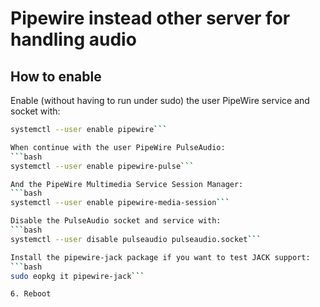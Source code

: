 # Pipewire instead other server for handling audio

## How to enable

Enable (without having to run under sudo) the user PipeWire service and socket with:
```bash 
systemctl --user enable pipewire```

When continue with the user PipeWire PulseAudio: 
```bash 
systemctl --user enable pipewire-pulse```

And the PipeWire Multimedia Service Session Manager: 
```bash 
systemctl --user enable pipewire-media-session```

Disable the PulseAudio socket and service with: 
```bash 
systemctl --user disable pulseaudio pulseaudio.socket```

Install the pipewire-jack package if you want to test JACK support: 
```bash 
sudo eopkg it pipewire-jack```

6. Reboot
